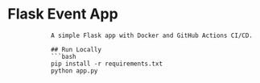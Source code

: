   # Flask Event App
                
                A simple Flask app with Docker and GitHub Actions CI/CD.
                
                ## Run Locally
                ```bash
                pip install -r requirements.txt
                python app.py
